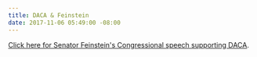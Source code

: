 ```yaml
---
title: DACA & Feinstein
date: 2017-11-06 05:49:00 -08:00
---
```


[Click here for Senator Feinstein's Congressional speech supporting DACA](https://www.feinstein.senate.gov/public/index.cfm/video-library?id=BF137ED2-D830-459A-A068-D91D37F0CF76).
